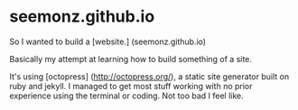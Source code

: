 # seemonz.github.io
So I wanted to build a [website.] (seemonz.github.io)

Basically my attempt at learning how to build something of a site.

It's using [octopress] (http://octopress.org/), a static site generator built on ruby and jekyll.
I managed to get most stuff working with no prior experience using the terminal or coding.
Not too bad I feel like.


